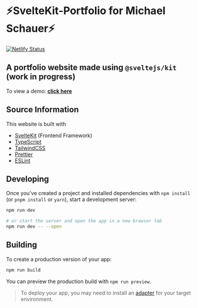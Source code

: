 # ⚡️SvelteKit-Portfolio for Michael Schauer⚡️

[![Netlify Status](https://api.netlify.com/api/v1/badges/6b9c55d8-d716-41ea-b354-1e5511d7532d/deploy-status)](https://app.netlify.com/sites/schauer/deploys)

## A portfolio website made using `@sveltejs/kit` (work in progress)

To view a demo: **[click here](https://schauer.netlify.app/)**

## Source Information

This website is built with

- [SvelteKit](https://kit.svelte.dev/) (Frontend Framework)
- [TypeScript](https://www.typescriptlang.org/)
- [TailwindCSS](https://tailwindcss.com)
- [Prettier](https://prettier.io/)
- [ESLint](https://eslint.org/)

## Developing

Once you've created a project and installed dependencies with `npm install` (or `pnpm install` or `yarn`), start a development server:

```bash
npm run dev

# or start the server and open the app in a new browser tab
npm run dev -- --open
```

## Building

To create a production version of your app:

```bash
npm run build
```

You can preview the production build with `npm run preview`.

> To deploy your app, you may need to install an [adapter](https://kit.svelte.dev/docs/adapters) for your target environment.
